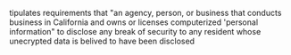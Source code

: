 tipulates requirements that "an agency, person, or business that conducts business in California and owns or licenses computerized 'personal information" to disclose any break of security to any resident whose unecrypted data is belived to have been disclosed 